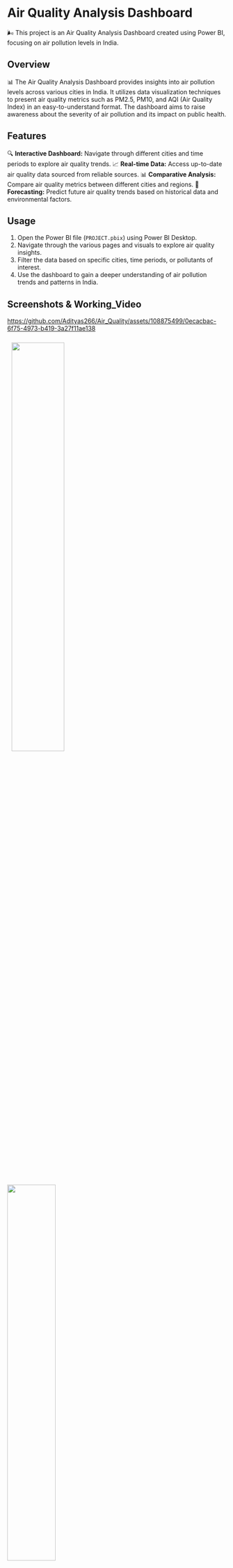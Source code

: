 # Air Quality Analysis Dashboard

🌬️ This project is an Air Quality Analysis Dashboard created using Power BI, focusing on air pollution levels in India.

## Overview

📊 The Air Quality Analysis Dashboard provides insights into air pollution levels across various cities in India. It utilizes data visualization techniques to present air quality metrics such as PM2.5, PM10, and AQI (Air Quality Index) in an easy-to-understand format. The dashboard aims to raise awareness about the severity of air pollution and its impact on public health.

## Features

🔍 **Interactive Dashboard:** Navigate through different cities and time periods to explore air quality trends.
📈 **Real-time Data:** Access up-to-date air quality data sourced from reliable sources.
📊 **Comparative Analysis:** Compare air quality metrics between different cities and regions.
📅 **Forecasting:** Predict future air quality trends based on historical data and environmental factors.

## Usage

1. Open the Power BI file (`PROJECT.pbix`) using Power BI Desktop.
2. Navigate through the various pages and visuals to explore air quality insights.
3. Filter the data based on specific cities, time periods, or pollutants of interest.
4. Use the dashboard to gain a deeper understanding of air pollution trends and patterns in India.


## Screenshots & Working_Video
https://github.com/Adityas266/Air_Quality/assets/108875499/0ecacbac-6f75-4973-b419-3a27f11ae138 

<div align="left">
  <div>
  <img src="https://github.com/Adityas266/Air_Quality/assets/108875499/a4406191-0e85-4d65-a263-5324cb63da7a" width="49%" hspace="10" vspace="10">
  <img src="https://github.com/Adityas266/Air_Quality/assets/108875499/fd432638-6a73-492b-9228-9a4b7b9a6c02" width="47%"  vspace="10">
  </div>
  <div>
  <img src="https://github.com/Adityas266/Air_Quality/assets/108875499/9c894a88-0269-4b06-a852-a0116200b30e" width="49%" hspace="10"  vspace="10">
  <img src="https://github.com/Adityas266/Air_Quality/assets/108875499/714abc3c-9e9b-4dc3-8f7d-18c696ca50f9" width="47%" vspace="10">
  </div>
  <div>
  <img src="https://github.com/Adityas266/Air_Quality/assets/108875499/8595a2c8-250b-44b8-88be-8d0c6edb6c9d" width="49%" hspace="10"  vspace="10">
  <img src="https://github.com/Adityas266/Air_Quality/assets/108875499/54569c03-04aa-4604-989e-9b3757199fd6" width="47%"  vspace="10">
  </div>
</div>

